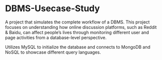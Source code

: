 # DBMS-Usecase-Study
A project that simulates the complete workflow of a DBMS. This project focuses on understanding how online discussion platforms, such as Reddit & Baidu, can affect people’s lives through monitoring different user and page activities from a database-level perspective.

Utilizes MySQL to initialize the database and connects to MongoDB and NoSQL to showcase different query languages. 


